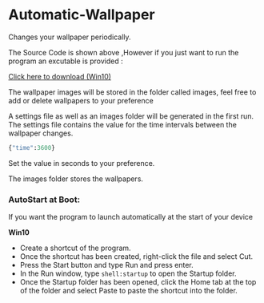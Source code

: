 # Automatic-Wallpaper
Changes your wallpaper periodically.

The Source Code is shown above ,However if you just want to run the program an excutable is provided :

[Click here to download (Win10)](https://github.com/gtyson/Automatic-Wallpaper/releases/download/1.0/Automatic-Wallpaper.exe)

The wallpaper images will be stored in the folder called images, feel free to add or delete wallpapers to your preference

A settings file as well as an images folder will be generated in the first run.
The settings file contains the value for the time intervals between the wallpaper changes.
```python
{"time":3600}
```
Set the value in seconds to your preference.

The images folder stores the wallpapers.

### AutoStart at Boot:
If you want the program to launch automatically at the start of your device

**Win10**

- Create a shortcut of the program.
- Once the shortcut has been created, right-click the file and select Cut.
- Press the Start button and type Run and press enter.
- In the Run window, type ```shell:startup``` to open the Startup folder.
- Once the Startup folder has been opened, click the Home tab at the top of the folder and select Paste to paste the shortcut into the folder.
